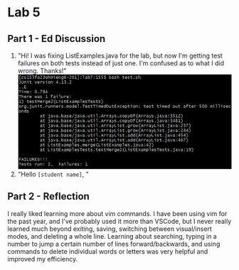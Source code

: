 # Lab 5
## Part 1 - Ed Discussion
1. "Hi! I was fixing ListExamples.java for the lab, but now I'm getting test failures on both tests instead of just one. I'm confused as to what I did wrong. Thanks!"
![Image](lab43.png)
3. "Hello `[student name]`, "
   

## Part 2 - Reflection 
I really liked learning more about vim commands. I have been using vim for the past year, 
and I've probably used it more than VSCode, but I never really learned much beyond exiting, 
saving, switching between visual/insert modes, and deleting a whole line. Learning about 
searching, typing in a number to jump a certain number of lines forward/backwards, and 
using commands to delete individual words or letters was very helpful and improved my efficiency.
